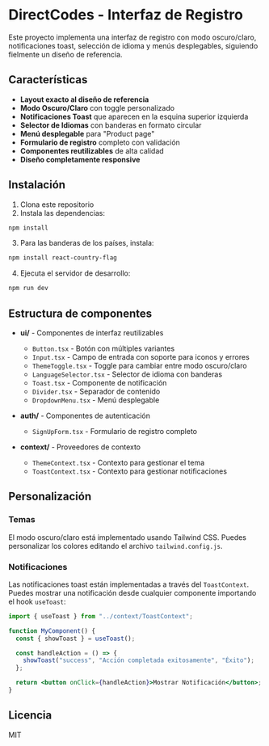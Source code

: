 # DirectCodes - Interfaz de Registro

Este proyecto implementa una interfaz de registro con modo oscuro/claro, notificaciones toast, selección de idioma y menús desplegables, siguiendo fielmente un diseño de referencia.

## Características

- **Layout exacto al diseño de referencia**
- **Modo Oscuro/Claro** con toggle personalizado
- **Notificaciones Toast** que aparecen en la esquina superior izquierda
- **Selector de Idiomas** con banderas en formato circular
- **Menú desplegable** para "Product page"
- **Formulario de registro** completo con validación
- **Componentes reutilizables** de alta calidad
- **Diseño completamente responsive**

## Instalación

1. Clona este repositorio
2. Instala las dependencias:

```bash
npm install
```

3. Para las banderas de los países, instala:

```bash
npm install react-country-flag
```

4. Ejecuta el servidor de desarrollo:

```bash
npm run dev
```

## Estructura de componentes

- **ui/** - Componentes de interfaz reutilizables

  - `Button.tsx` - Botón con múltiples variantes
  - `Input.tsx` - Campo de entrada con soporte para iconos y errores
  - `ThemeToggle.tsx` - Toggle para cambiar entre modo oscuro/claro
  - `LanguageSelector.tsx` - Selector de idioma con banderas
  - `Toast.tsx` - Componente de notificación
  - `Divider.tsx` - Separador de contenido
  - `DropdownMenu.tsx` - Menú desplegable

- **auth/** - Componentes de autenticación

  - `SignUpForm.tsx` - Formulario de registro completo

- **context/** - Proveedores de contexto
  - `ThemeContext.tsx` - Contexto para gestionar el tema
  - `ToastContext.tsx` - Contexto para gestionar notificaciones

## Personalización

### Temas

El modo oscuro/claro está implementado usando Tailwind CSS. Puedes personalizar los colores editando el archivo `tailwind.config.js`.

### Notificaciones

Las notificaciones toast están implementadas a través del `ToastContext`. Puedes mostrar una notificación desde cualquier componente importando el hook `useToast`:

```jsx
import { useToast } from "../context/ToastContext";

function MyComponent() {
  const { showToast } = useToast();

  const handleAction = () => {
    showToast("success", "Acción completada exitosamente", "Éxito");
  };

  return <button onClick={handleAction}>Mostrar Notificación</button>;
}
```

## Licencia

MIT
